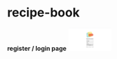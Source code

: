 # recipe-book

**register / login page**
<img src="client/public/gifs/01_login.gif" width="100vw"/>
